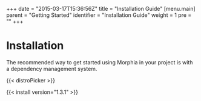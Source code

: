 +++
date = "2015-03-17T15:36:56Z"
title = "Installation Guide"
[menu.main]
  parent = "Getting Started"
  identifier = "Installation Guide"
  weight = 1
  pre = "<i class='fa'></i>"
+++

# Installation

The recommended way to get started using Morphia in your project is with a dependency management system.

{{< distroPicker >}}

{{< install version="1.3.1" >}}
